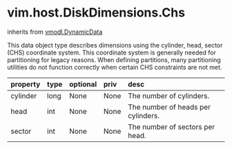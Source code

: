 vim.host.DiskDimensions.Chs
===========================
inherits from [vmodl.DynamicData](docs/vmodl.DynamicData.md)


This data object type describes dimensions using the cylinder,    head, sector (CHS) coordinate system.  This coordinate system    is generally needed for partitioning for legacy reasons.  When defining    partitions, many partitioning utilities do not function correctly when   certain CHS constraints are not met.

| property | type | optional | priv | desc |
|:---------|:-----|:---------|:-----|:-----|
| cylinder | long | None | None | The number of cylinders. |
| head | int | None | None | The number of heads per cylinders. |
| sector | int | None | None | The number of sectors per head. |


